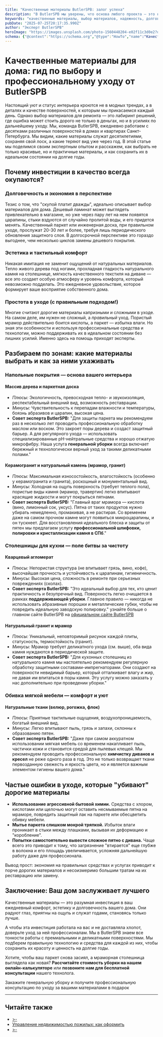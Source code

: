 ```yaml
---
title: "Качественные материалы ButlerSPB: залог успеха"
description: "В ButlerSPB мы уверены, что основа любого проекта — это качественные материалы. Узнайте, как мы выбираем поставщиков и почему наши решения служат долго и надежно."
keywords: "качественные материалы, выбор материалов, надежность, долговечность, строительные материалы, отделочные материалы, ButlerSPB"
pubDate: "2025-07-25T20:17:35.990Z"
author: "Эксперт ButlerSPB"
heroImage: "https://images.unsplash.com/photo-1560448204-e02f11c3d0e2?q=80&w=2070&auto=format&fit=crop"
schema: {"@context":"https://schema.org","@type":"HowTo","name":"Качественные материалы ButlerSPB: залог успеха","description":"В ButlerSPB мы уверены, что основа любого проекта — это качественные материалы. Узнайте, как мы выбираем поставщиков и почему наши решения служат долго и надежно.","image":{"@type":"ImageObject","url":"https://images.unsplash.com/photo-1560448204-e02f11c3d0e2?q=80&w=2070&auto=format&fit=crop"},"aggregateRating":{"@type":"AggregateRating","ratingValue":"4.7","reviewCount":502,"bestRating":"5","worstRating":"1"},"publisher":{"@type":"Organization","name":"Блог ButlerSPB","logo":{"@type":"ImageObject","url":"https://butlerspb-blog.netlify.app/favicon.ico"}},"mainEntityOfPage":{"@type":"WebPage","@id":"https://butlerspb-blog.netlify.app/blog/kachestvennye-materialy/"}}
---
```

# Качественные материалы для дома: гид по выбору и профессиональному уходу от ButlerSPB

Настоящий уют и статус интерьера кроются не в модных трендах, а в деталях и качестве поверхностей, к которым мы прикасаемся каждый день. Однако выбор материалов для ремонта — это лабиринт решений, где ошибка может стоить дорого не только в деньгах, но и в усилиях по дальнейшему уходу. Мы, команда ButlerSPB, ежедневно работаем с десятками различных поверхностей в домах и квартирах Санкт-Петербурга. Мы видим, какие материалы служат десятилетиями, сохраняя свой лоск, а какие теряют вид уже через год. В этой статье мы поделимся своим экспертным опытом и расскажем, как выбрать не только красивые, но и практичные материалы, и как сохранить их в идеальном состоянии на долгие годы.

## Почему инвестиции в качество всегда окупаются?

### Долговечность и экономия в перспективе
Тезис о том, что "скупой платит дважды", идеально описывает выбор материалов для дома. Дешевый ламинат может выглядеть привлекательно в магазине, но уже через пару лет на нем появятся царапины, стыки вздуются от случайно пролитой воды, и его придется менять. Качественный паркет или инженерная доска, при правильном уходе, прослужат 20-30 лет и более, требуя лишь периодического обновления защитного слоя. В долгосрочной перспективе это гораздо выгоднее, чем несколько циклов замены дешевого покрытия.

### Эстетика и тактильный комфорт
Никакая имитация не заменит ощущений от натуральных материалов. Тепло живого дерева под ногами, прохладная гладкость натурального камня на столешнице, мягкость качественного текстиля на диване — все это создает особую атмосферу и уровень комфорта, который невозможно подделать. Это ежедневное удовольствие, которое формирует ваше восприятие собственного дома.

### Простота в уходе (с правильным подходом!)
Многие считают дорогие материалы капризными и сложными в уходе. На самом деле, им нужен не сложный, а *правильный* уход. Пористый мрамор действительно боится кислоты, а паркет — избытка влаги. Но зная эти особенности и используя профессиональные средства и технологии, можно поддерживать их в идеальном состоянии без лишних усилий. Именно здесь на помощь приходят эксперты.

## Разбираем по зонам: какие материалы выбрать и как за ними ухаживать

### Напольные покрытия — основа вашего интерьера

#### Массив дерева и паркетная доска
*   *Плюсы:* Экологичность, превосходная тепло- и звукоизоляция, респектабельный внешний вид, возможность реставрации.
*   *Минусы:* Чувствительность к перепадам влажности и температуры, боязнь абразивов и царапин, высокая цена.
*   **Совет эксперта ButlerSPB:** "Для защиты паркета мы рекомендуем раз в несколько лет проводить профессиональную обработку маслом или воском. Это закроет поры дерева и создаст защитный барьер. А для регулярного ухода — использовать специализированные pH-нейтральные средства и хорошо отжатую микрофибру. Наша услуга **генеральной уборки** всегда включает бережный и технологически верный уход за такими деликатными полами."

#### Керамогранит и натуральный камень (мрамор, гранит)
*   *Плюсы:* Максимальная износостойкость, влагостойкость (особенно у керамогранита и гранита), роскошный и монументальный вид.
*   *Минусы:* Холодная на ощупь поверхность (требует теплого пола), пористые виды камня (мрамор, травертин) легко впитывают красящие жидкости и могут покрыться пятнами.
*   **Совет эксперта ButlerSPB:** "Главный враг мрамора — кислота (вино, лимонный сок, уксус). Пятна от таких продуктов нужно убирать немедленно, промакивая, а не растирая. Со временем даже на самом прочном камне могут появиться микроцарапины, и он тускнеет. Для восстановления идеального блеска и защиты от пятен мы предлагаем услугу **профессиональной шлифовки, полировки и кристаллизации камня в СПб**."

### Столешницы для кухни — поле битвы за чистоту

#### Кварцевый агломерат
*   *Плюсы:* Непористая структура (не впитывает грязь, вино, кофе), высочайшая прочность и устойчивость к царапинам, гигиеничность.
*   *Минусы:* Высокая цена, сложность в ремонте при серьезных повреждениях (сколах).
*   **Совет эксперта ButlerSPB:** "Это идеальный выбор для тех, кто ценит практичность и безупречный вид. Поверхность легко очищается в рамках **поддерживающей уборки**. Главное правило — никогда не использовать абразивные порошки и металлические губки, чтобы не повредить идеальную заводскую полировку." узнайте больше о главном сайте ButlerSPB на <a href="https://butlerspb.ru" target="_blank" rel="nofollow">официальном сайте ButlerSPB</a>

#### Натуральный гранит и мрамор
*   *Плюсы:* Уникальный, неповторимый рисунок каждой плиты, статусность, термостойкость (гранит).
*   *Минусы:* Мрамор требует деликатного ухода (см. выше), оба вида камня нуждаются в периодической защите.
*   **Совет эксперта ButlerSPB:** "Для кухонных столешниц из натурального камня мы настоятельно рекомендуем регулярную обработку защитными составами-импрегнаторами. Они создают на поверхности невидимый барьер, который отталкивает влагу и жир, не давая им впитаться в поры камня. Эту услугу можно заказать у нас дополнительно при проведении уборки."

### Обивка мягкой мебели — комфорт и уют

#### Натуральные ткани (велюр, рогожка, флок)
*   *Плюсы:* Приятные тактильные ощущения, воздухопроницаемость, богатый внешний вид.
*   *Минусы:* Легко впитывают пыль, грязь и запахи, склонны к образованию пятен.
*   **Совет эксперта ButlerSPB:** "Даже при самом аккуратном использовании мягкая мебель со временем накапливает пыль, частички кожи и становится средой для пылевых клещей. Мы рекомендуем проводить профессиональную **химчистку диванов и кресел** не реже одного раза в год. Это не только возвращает ткани первозданную свежесть и яркость цвета, но и является важным элементом гигиены вашего дома."

## Частые ошибки в уходе, которые "убивают" дорогие материалы

*   **Использование агрессивной бытовой химии.** Средства с хлором, кислотами или щелочью могут оставить несмываемые пятна на мраморе, повредить защитный лак на паркете или обесцветить обивку мебели.
*   **Мытье паркета слишком мокрой тряпкой.** Избыток влаги проникает в стыки между плашками, вызывая их деформацию и "коробление".
*   **Попытки самостоятельно вывести сложное пятно с дивана.** Чаще всего это приводит к тому, что загрязнение "втирается" еще глубже в волокна и его площадь увеличивается, усложняя дальнейшую работу даже для профессионала.

Вывод прост: экономия на правильных средствах и услугах приводит к порче дорогих материалов и несоизмеримо большим тратам на их реставрацию или замену.

## Заключение: Ваш дом заслуживает лучшего

Качественные материалы — это разумная инвестиция в ваш ежедневный комфорт, эстетику и долговечность вашего дома. Они радуют глаз, приятны на ощупь и служат годами, становясь только лучше.

А чтобы эта инвестиция работала на вас и не доставляла хлопот, доверьте уход за ней профессионалам. Мы в ButlerSPB знаем все тонкости работы с премиальными и деликатными поверхностями. Мы подберем правильную технологию и средства для каждой из них, чтобы сохранить их красоту и ценность на долгие годы.

Хотите, чтобы ваш паркет снова засиял, а мраморная столешница выглядела как новая? **Рассчитайте стоимость уборки на нашем онлайн-калькуляторе** или **позвоните нам для бесплатной консультации** нашего технолога.

Закажите генеральную уборку и получите профессиональную консультацию по уходу за вашими материалами в подарок

---

## Читайте также

*   [>-](/blog/rieltor-po-kommercheskoy-nedvizhimosti-rabota-s-krupnymi-arendatorami/)
*   [Управление недвижимостью пожилых: как оформить](/blog/upravlenie-nedvizhimostyu-pozhilyh-rodstvennikov-kak-oformit/)
*   [>-](/blog/otvetstvennost-upravlyayuschego-po-dogovoru-doveritelnogo-upravleniya/)


